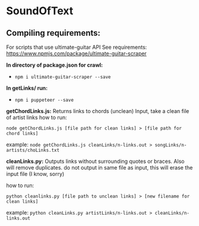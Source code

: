 # SoundOfText

## Compiling requirements:

For scripts that use ultimate-guitar API
See requirements: https://www.npmjs.com/package/ultimate-guitar-scraper

**In directory of package.json for crawl:**
* `npm i ultimate-guitar-scraper --save`

**In getLinks/ run:**
* `npm i puppeteer --save`

**getChordLinks.js:**
Returns links to chords (unclean)
Input, take a clean file of artist links
how to run: 

``node getChordLinks.js [file path for clean links] > [file path for chord links]``

example: ``node getChordLinks.js cleanLinks/n-links.out > songLinks/n-artists/choLinks.txt``


**cleanLinks.py:**
Outputs links without surrounding quotes or braces. Also will remove duplicates.
do not output in same file as input, this will erase the input file (I know, sorry)

how to run:

``python cleanlinks.py [file path to unclean links] > [new filename for clean links]``

example: ``python cleanLinks.py artistLinks/n-links.out > cleanLinks/n-links.out``
